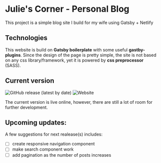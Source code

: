 # Julie's Corner - Personal Blog
This project is a simple blog site I build for my wife using Gatsby + Netlify
## Technologies
This website is build on **Gatsby boilerplate** with some useful **gastby-plugins**. Since the design of the page is pretty simple, the site is not based on any css library/framework, yet it is powered by **css preprocessor** (SASS).  
## Current version

![GitHub release (latest by date)](https://img.shields.io/github/v/release/ghedd/tlj-blog?color=%23007c45&style=for-the-badge)
![Website](https://img.shields.io/website?style=for-the-badge&up_message=live&url=https%3A%2F%2Fjuliescorner.net)

The current version is live online, however, there are still a lot of room for further development.
## Upcoming updates:
A few suggestions for next realease(s) includes:
- [ ] create responsive navigation component
- [ ] make search component work
- [ ] add pagination as the number of posts increases 
